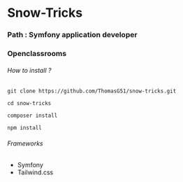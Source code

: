 # Snow-Tricks
### Path : Symfony application developer
### Openclassrooms

###### How to install ?
    git clone https://github.com/ThomasG51/snow-tricks.git

    cd snow-tricks

    composer install

    npm install

###### Frameworks
* Symfony
* Tailwind.css